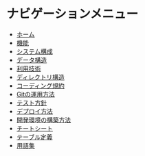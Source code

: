 ナビゲーションメニュー
=========================

- [ホーム](index.md)
- [機能](features/)
- [システム構成](architecture.md)
- [データ構造](data_structure.md)
- [利用技術](technology.md)
- [ディレクトリ構造](directory_structure.md)
- [コーディング規約](coding_style.md)
- [Gitの運用方法](git_operation.md)
- [テスト方針](test_policy.md)
- [デプロイ方法](deploy.md)
- [開発環境の構築方法](setup_environment.md)
- [チートシート](cheatsheet.md)
- [テーブル定義](schema/)
- [用語集](glossary.md)
